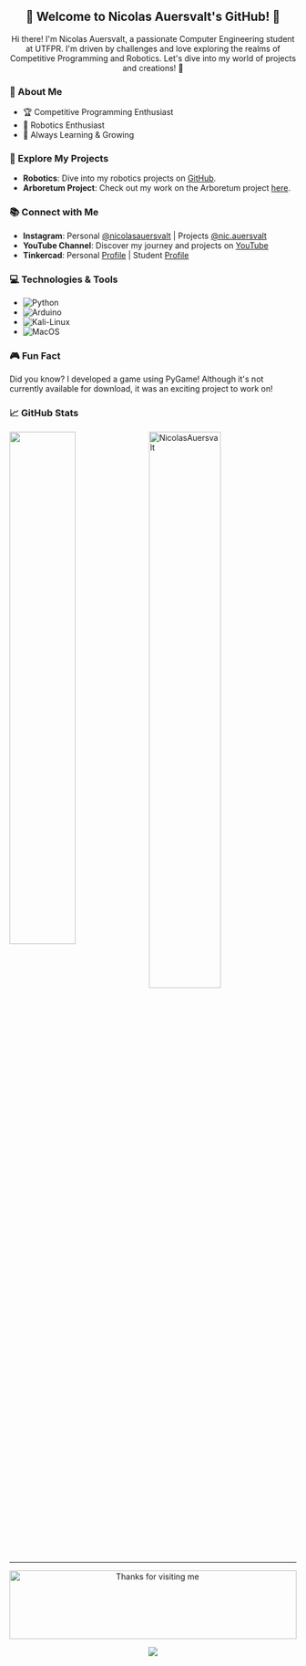 <h2 align="center"> 🚀 Welcome to Nicolas Auersvalt's GitHub! 🚀 </h2>

<p align="center"> 
  Hi there! I'm Nicolas Auersvalt, a passionate Computer Engineering student at UTFPR. I'm driven by challenges and love exploring the realms of Competitive Programming and Robotics. Let's dive into my world of projects and creations! 🤖
</p>

### 🌟 About Me

- 🏆 Competitive Programming Enthusiast
- 🤖 Robotics Enthusiast
- 🌱 Always Learning & Growing

### 🔭 Explore My Projects

- **Robotics**: Dive into my robotics projects on [GitHub](https://github.com/NicolasAuersvalt/projects/tree/main/cpp).
- **Arboretum Project**: Check out my work on the Arboretum project [here](https://github.com/NicolasAuersvalt/UTFPR/tree/main/1%20Per%C3%ADodo/Lab_Eletr%C3%B4nica/Arboretum).

### 📚 Connect with Me

- **Instagram**: Personal [@nicolasauersvalt](https://www.instagram.com/nicolasauersvalt/) | Projects [@nic.auersvalt](https://www.instagram.com/nic.auersvalt/)
- **YouTube Channel**: Discover my journey and projects on [YouTube](https://www.youtube.com/watch?v=343yUzrjcDY&list=PLwC3YCyq5TS8iRgExZDwvfOmdV3E8IBbG)
- **Tinkercad**: Personal [Profile](https://www.tinkercad.com/users/7UdW4nG4rjn) | Student [Profile](https://www.tinkercad.com/users/2jIZLDbosYu-nicolas-auersvalt-marques)

### 💻 Technologies & Tools

- ![Python](https://img.shields.io/badge/Python-14354C?style=for-the-badge&logo=python&logoColor=white) 
- ![Arduino](https://img.shields.io/badge/Arduino-00979D?style=for-the-badge&logo=Arduino&logoColor=white) 
- ![Kali-Linux](https://img.shields.io/badge/Kali_Linux-557C94?style=for-the-badge&logo=kali-linux&logoColor=white)
- ![MacOS](https://img.shields.io/badge/mac%20os-000000?style=for-the-badge&logo=apple&logoColor=white)

### 🎮 Fun Fact

Did you know? I developed a game using PyGame! Although it's not currently available for download, it was an exciting project to work on!

### 📈 GitHub Stats

<div>
  <a href="https://github.com/NicolasAuersvalt">
    <img align="left" width="48%" src="https://github-readme-stats.vercel.app/api/top-langs/?username=NicolasAuersvalt&layout=compact&theme=tokyonight" />
  </a>
  <img width="50%" src="https://github-readme-streak-stats.herokuapp.com/?user=NicolasAuersvalt&theme=tokyonight" alt="NicolasAuersvalt" />
</div>

<br/>

---

<p align="center">
  <img height="120" alt="Thanks for visiting me" width="100%" src="https://raw.githubusercontent.com/BrunnerLivio/brunnerlivio/master/images/marquee.svg" />
</p>

<p align="center">
  <img src="https://capsule-render.vercel.app/api?type=waving&color=gradient&height=60&section=footer&width=100"/>
</p>
